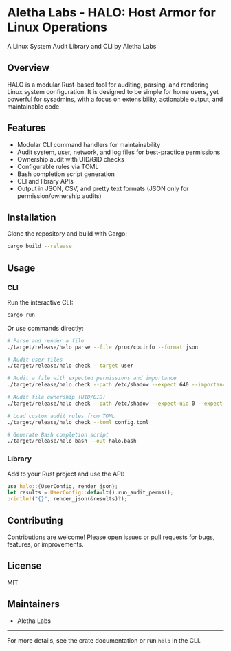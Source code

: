# Aletha Labs - HALO: Host Armor for Linux Operations

A Linux System Audit Library and CLI by Aletha Labs

## Overview
HALO is a modular Rust-based tool for auditing, parsing, and rendering Linux system configuration. It is designed to be simple for home users, yet powerful for sysadmins, with a focus on extensibility, actionable output, and maintainable code.

## Features
- Modular CLI command handlers for maintainability
- Audit system, user, network, and log files for best-practice permissions
- Ownership audit with UID/GID checks
- Configurable rules via TOML
- Bash completion script generation
- CLI and library APIs
- Output in JSON, CSV, and pretty text formats (JSON only for permission/ownership audits)

## Installation
Clone the repository and build with Cargo:
```bash
cargo build --release
```


## Usage
### CLI
Run the interactive CLI:
```bash
cargo run
```

Or use commands directly:
```bash
# Parse and render a file
./target/release/halo parse --file /proc/cpuinfo --format json

# Audit user files
./target/release/halo check --target user

# Audit a file with expected permissions and importance
./target/release/halo check --path /etc/shadow --expect 640 --importance high --format json

# Audit file ownership (UID/GID)
./target/release/halo check --path /etc/shadow --expect-uid 0 --expect-gid 42 --format json

# Load custom audit rules from TOML
./target/release/halo check --toml config.toml

# Generate Bash completion script
./target/release/halo bash --out halo.bash
```


### Library
Add to your Rust project and use the API:
```rust
use halo::{UserConfig, render_json};
let results = UserConfig::default().run_audit_perms();
println!("{}", render_json(&results)?);
```

## Contributing
Contributions are welcome! Please open issues or pull requests for bugs, features, or improvements.

## License
MIT

## Maintainers
- Aletha Labs

---
For more details, see the crate documentation or run `help` in the CLI.

